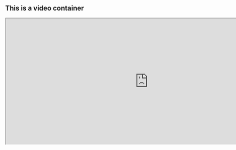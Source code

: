 
## This is a video container

<iframe src="https://www.youtube.com/embed/NhBzhi9jPFs" width="900" height="400" />
